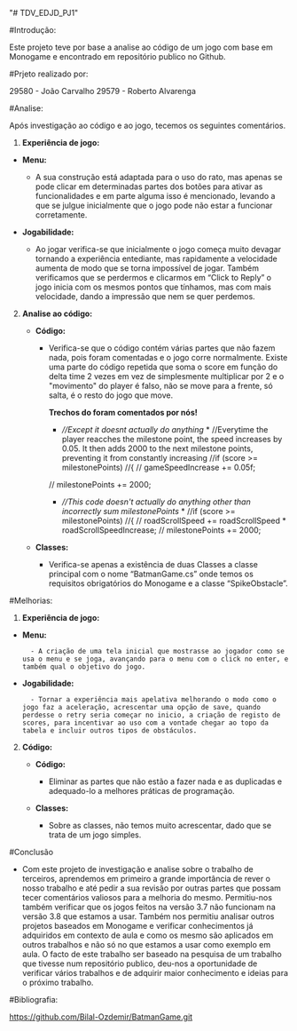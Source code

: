 "# TDV_EDJD_PJ1" 


#Introdução:

Este projeto teve por base a analise ao código de um jogo com base em Monogame e encontrado em repositório publico no Github.



#Prjeto realizado por:

29580 - João Carvalho
29579 - Roberto Alvarenga



#Analise: 

Após investigação ao código e ao jogo, tecemos os seguintes comentários.

1. **Experiência de jogo:**

- **Menu:**

	- A sua construção está adaptada para o uso do rato, mas apenas se pode clicar em determinadas partes dos botões para ativar as funcionalidades e em parte alguma isso é mencionado, levando a que se julgue inicialmente que o jogo pode não estar a funcionar corretamente.

- **Jogabilidade:**

	- Ao jogar verifica-se que inicialmente o jogo começa muito devagar tornando a experiência entediante, mas rapidamente a velocidade aumenta de modo que se torna impossível de jogar. Também verificamos que se perdermos e clicarmos em “Click to Reply” o jogo inicia com os mesmos pontos que tínhamos, mas com mais velocidade, dando a impressão que nem se quer perdemos.

2.  **Analise ao código:**

	- **Código:**
	
		- Verifica-se que o código contém várias partes que não fazem nada, pois foram comentadas e o jogo corre normalmente. Existe uma parte do código repetida que soma o score em função do delta time 2 vezes em vez de simplesmente multiplicar por 2 e o "movimento" do player é falso, não se move para a frente, só salta, é o resto do jogo que move.
			
			**Trechos do   foram comentados por nós!**
			
			* *//Except it doesnt actually do anything* *
			//Everytime the player reacches the milestone point, the speed increases by 0.05. It then adds 2000 to the next milestone points, preventing it from constantly increasing
            //if (score >= milestonePoints)
            //{
            //    gameSpeedIncrease += 0.05f;
                
            //    milestonePoints += 2000;




			* *//This code doesn't actually do anything other than incorrectly sum milestonePoints* *
            //if (score >= milestonePoints)
            //{
            //    roadScrollSpeed += roadScrollSpeed * roadScrollSpeedIncrease;
            //    milestonePoints += 2000;

	- **Classes:**
	
		- Verifica-se apenas a existência de duas Classes a classe principal com o nome “BatmanGame.cs” onde temos os requisitos obrigatórios do Monogame e a classe “SpikeObstacle”.	




#Melhorias:

1. **Experiência de jogo:**

- **Menu:**
	
		- A criação de uma tela inicial que mostrasse ao jogador como se usa o menu e se joga, avançando para o menu com o click no enter, e também qual o objetivo do jogo.
		
- **Jogabilidade:**	

		- Tornar a experiência mais apelativa melhorando o modo como o jogo faz a aceleração, acrescentar uma opção de save, quando perdesse o retry seria começar no inicio, a criação de registo de scores, para incentivar ao uso com a vontade chegar ao topo da tabela e incluir outros tipos de obstáculos.

2.  **Código:**

	- **Código:**
	
		- Eliminar as partes que não estão a fazer nada e as duplicadas e adequado-lo a melhores práticas de programação.

	- **Classes:**
	
		- Sobre as classes, não temos muito acrescentar, dado que se trata de um jogo simples.


#Conclusão

- Com este projeto de investigação e analise sobre o trabalho de terceiros, aprendemos em primeiro a grande importância de rever o nosso trabalho e até pedir a sua revisão por outras partes que possam tecer comentários valiosos para a melhoria do mesmo. Permitiu-nos também verificar que os jogos feitos na versão 3.7 não funcionam na versão 3.8 que estamos a usar. Também nos permitiu analisar outros projetos baseados em Monogame e verificar conhecimentos já adquiridos em contexto de aula e como os mesmo são aplicados em outros trabalhos e não só no que estamos a usar como exemplo em aula. O facto de este trabalho ser baseado na pesquisa de um trabalho que tivesse num repositório publico, deu-nos a oportunidade de verificar vários trabalhos e de adquirir maior conhecimento e ideias para o próximo trabalho.  


#Bibliografia:

https://github.com/Bilal-Ozdemir/BatmanGame.git